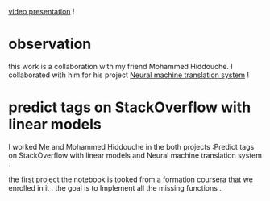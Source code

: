 [video presentation](https://drive.google.com/file/d/1ovw8ZOrCeECT2d7_-h-Dcab9zVZQ2uEi/view?usp=sharing) ! 

# observation
this work is a collaboration with my friend Mohammed Hiddouche. I collaborated with him for his project [Neural machine translation system](https://github.com/hiddouche/NLP) !  


# predict tags on StackOverflow with linear models
I worked Me and  Mohammed Hiddouche in the both projects :Predict tags on StackOverflow with linear models and Neural machine translation system .

the first project the notebook is tooked from a formation coursera that we enrolled in it . the goal is to Implement all the missing functions .


